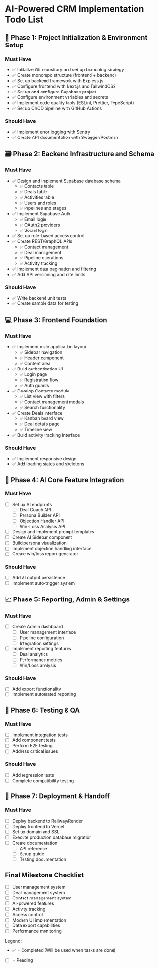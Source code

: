 # AI-Powered CRM Implementation Todo List

## 🧩 Phase 1: Project Initialization & Environment Setup

### Must Have
- ✅ Initialize Git repository and set up branching strategy
- ✅ Create monorepo structure (frontend + backend)
- ✅ Set up backend framework with Express.js
- ✅ Configure frontend with Next.js and TailwindCSS
- ✅ Set up and configure Supabase project
- ✅ Configure environment variables and secrets
- ✅ Implement code quality tools (ESLint, Prettier, TypeScript)
- ✅ Set up CI/CD pipeline with GitHub Actions

### Should Have
- ✅ Implement error logging with Sentry
- ✅ Create API documentation with Swagger/Postman

## 🗃️ Phase 2: Backend Infrastructure and Schema

### Must Have
- ✅ Design and implement Supabase database schema
  - ✅ Contacts table
  - ✅ Deals table
  - ✅ Activities table
  - ✅ Users and roles
  - ✅ Pipelines and stages
- ✅ Implement Supabase Auth
  - ✅ Email login
  - ✅ OAuth2 providers
  - ✅ Social login
- ✅ Set up role-based access control
- ✅ Create REST/GraphQL APIs
  - ✅ Contact management
  - ✅ Deal management
  - ✅ Pipeline operations
  - ✅ Activity tracking
- ✅ Implement data pagination and filtering
- ✅ Add API versioning and rate limits

### Should Have
- ✅ Write backend unit tests
- ✅ Create sample data for testing

## 💻 Phase 3: Frontend Foundation

### Must Have
- ✅ Implement main application layout
  - ✅ Sidebar navigation
  - ✅ Header component
  - ✅ Content area
- ✅ Build authentication UI
  - ✅ Login page
  - ✅ Registration flow
  - ✅ Auth guards
- ✅ Develop Contacts module
  - ✅ List view with filters
  - ✅ Contact management modals
  - ✅ Search functionality
- ✅ Create Deals interface
  - ✅ Kanban board view
  - ✅ Deal details page
  - ✅ Timeline view
- ✅ Build activity tracking interface

### Should Have
- ✅ Implement responsive design
- ✅ Add loading states and skeletons

## 🧠 Phase 4: AI Core Feature Integration

### Must Have
- [ ] Set up AI endpoints
  - [ ] Deal Coach API
  - [ ] Persona Builder API
  - [ ] Objection Handler API
  - [ ] Win-Loss Analysis API
- [ ] Design and implement prompt templates
- [ ] Create AI Sidebar component
- [ ] Build persona visualization
- [ ] Implement objection handling interface
- [ ] Create win/loss report generator

### Should Have
- [ ] Add AI output persistence
- [ ] Implement auto-trigger system

## 📈 Phase 5: Reporting, Admin & Settings

### Must Have
- [ ] Create Admin dashboard
  - [ ] User management interface
  - [ ] Pipeline configuration
  - [ ] Integration settings
- [ ] Implement reporting features
  - [ ] Deal analytics
  - [ ] Performance metrics
  - [ ] Win/Loss analysis

### Should Have
- [ ] Add export functionality
- [ ] Implement automated reporting

## 🧪 Phase 6: Testing & QA

### Must Have
- [ ] Implement integration tests
- [ ] Add component tests
- [ ] Perform E2E testing
- [ ] Address critical issues

### Should Have
- [ ] Add regression tests
- [ ] Complete compatibility testing

## 🚀 Phase 7: Deployment & Handoff

### Must Have
- [ ] Deploy backend to Railway/Render
- [ ] Deploy frontend to Vercel
- [ ] Set up domain and SSL
- [ ] Execute production database migration
- [ ] Create documentation
  - [ ] API reference
  - [ ] Setup guide
  - [ ] Testing documentation

## Final Milestone Checklist
- [ ] User management system
- [ ] Deal management system
- [ ] Contact management system
- [ ] AI-powered features
- [ ] Activity tracking
- [ ] Access control
- [ ] Modern UI implementation
- [ ] Data export capabilities
- [ ] Performance monitoring

Legend:
- ✅ = Completed (Will be used when tasks are done)
- [ ] = Pending 